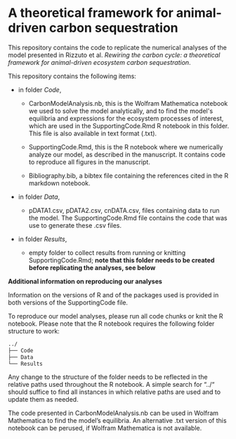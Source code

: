 # A theoretical framework for animal-driven carbon sequestration

This repository contains the code to replicate the numerical analyses of the model presented in Rizzuto et al. _Rewiring the carbon cycle: a theoretical framework for animal-driven ecosystem carbon sequestration_.

This repository contains the following items:

* in folder _Code_,
  - CarbonModelAnalysis.nb, this is the Wolfram Mathematica notebook we used to solve the model analytically, and to find the model's equilibria and expressions for the ecosystem processes of interest, which are used in the SupportingCode.Rmd R notebook in this folder. This file is also available in text format (.txt).

  - SupportingCode.Rmd, this is the R notebook where we numerically analyze our model, as described in the manuscript. It contains code to reproduce all figures in the manuscript.

  - Bibliography.bib, a bibtex file containing the references cited in the R markdown notebook.

* in folder _Data_,
  - pDATA1.csv, pDATA2.csv, cnDATA.csv, files containing data to run the model. The SupportingCode.Rmd file contains the code that was use to generate these .csv files.

* in folder _Results_,  
  - empty folder to collect results from running or knitting SupportingCode.Rmd; **note that this folder needs to be created before replicating the analyses, see below**

**Additional information on reproducing our analyses**

Information on the versions of R and of the packages used is provided in both versions of the SupportingCode file.

To reproduce our model analyses, please run all code chunks or knit the R notebook. Please note that the R notebook requires the following folder structure to work:

```bash
../
├── Code
├── Data
└── Results
```

Any change to the structure of the folder needs to be reflected in the relative paths used throughout the R notebook. A simple search for “../“ should suffice to find all instances in which relative paths are used and to update them as needed.

The code presented in CarbonModelAnalysis.nb can be used in Wolfram Mathematica to find the model’s equilibria. An alternative .txt version of this notebook can be perused, if Wolfram Mathematica is not available.
